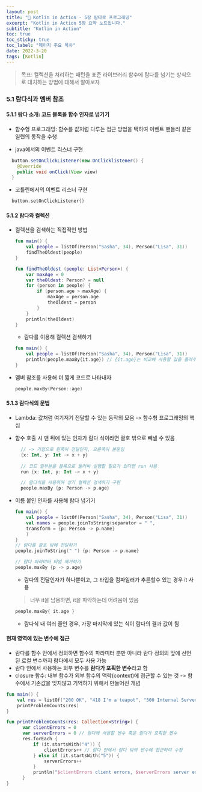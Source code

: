 ```yaml
---
layout: post
title: "📅 Kotlin in Action - 5장 람다로 프로그래밍"
excerpt: "Kotlin in Action 5장 요약 노트입니다."
subtitle: "Kotlin in Action"
toc: true
toc_sticky: true
toc_label: "페이지 주요 목차"
date: 2022-3-20
tags: [Kotlin]
---
```


>목표: 컬렉션을 처리하는 패턴을 표준 라이브러리 함수에 람다를 넘기는 방식으로 대치하는 방법에 대해서 알아보자

### 5.1 람다식과 멤버 참조

#### 5.1.1 람다 소개: 코드 블록을 함수 인자로 넘기기

 - 함수형 프로그래밍: 함수를 값처럼 다루는 접근 방법을 택하여 이벤트 핸들러 같은 일련의 동작을 수행
  
 - java에서의 이벤트 리스너 구현
  ```java
    button.setOnClickListener(new OnClicklistener() {
	  @Override
      public void onClick(View view)   
    }
  ```
  - 코틀린에서의 이벤트 리스너 구현 
  ```kotlin
    button.setOnClickListener{}
  ```
#### 5.1.2 람다와 컬렉션

  - 컬렉션을 검색하는 직접적인 방법

    ```kotlin
    fun main() {
        val people = listOf(Person("Sasha", 34), Person("Lisa", 31))
        findTheOldest(people)
    }
    
    fun findTheOldest (people: List<Person>) {
        var maxAge = 0
        var theOldest: Person? = null
        for (person in people) {
            if (person.age > maxAge) {
                maxAge = person.age
                theOldest = person
            }   
        }
        println(theOldest)
    }
    ```
  
    - 람다를 이용해 컬렉션 검색하기

    ```kotlin
    fun main() {
        val people = listOf(Person("Sasha", 34), Person("Lisa", 31))
        println(people.maxBy{it.age}) // {it.age}는 비교에 사용할 값을 돌려주는 함수 
    }
    ```

  - 멤버 참조를 사용해 더 짧게 코드로 나타내자

    ```kotlin
    people.maxBy(Person::age)
    ```

#### 5.1.3 람다식의 문법

  - Lambda: 값처럼 여기저기 전달할 수 있는 동작의 모음 -> 함수형 프로그래밍의 핵심
  - 함수 호출 시 맨 뒤에 있는 인자가 람다 식이라면 괄호 밖으로 빼낼 수 있음

    ```kotlin
      // -> 기점으로 왼쪽이 전달인자, 오른쪽이 본문임
      {x: Int, y: Int -> x + y}
      
      // 코드 일부분을 블록으로 둘러싸 실행할 필요가 있다면 run 사용
      run {x: Int, y: Int -> x + y}
    
      // 람다식을 사용하여 상기 컬렉션 검색하기 구현 
      people.maxBy {p: Person -> p.age}
    ```
    
  - 이름 붙인 인자를 사용해 람다 넘기기
    
    ```kotlin
    fun main() {
        val people = listOf(Person("Sasha", 34), Person("Lisa", 31))
        val names = people.joinToString(separator = " ",
        transform = {p: Person -> p.name}
        )     
    }
    // 람다를 괄호 밖에 전달하기 
    people.joinToString(" ") {p: Person -> p.name}
    
    // 람다 파라미터 타입 제거하기
    people.maxBy {p -> p.age}
    ```
  
    - 람다의 전달인자가 하나뿐이고, 그 타입을 컴파일러가 추론할수 있는 경우 it 사용 
    
    > 너무 it을 남용하면, it을 파악하는데 어려움이 있음
    
    ```kotlin
    people.maxBy{ it.age }
    ```
    - 람다식 내 여러 줄인 경우, 가장 마지막에 있는 식이 람다의 결과 값이 됨
  
#### 현재 영역에 있는 변수에 접근

  - 람다를 함수 안에서 정의하면 함수의 파라미터 뿐만 아니라 람다 정의의 앞에 선언된 로컬 변수까지 람다에서 모두 사용 가능
  - 람다 안에서 사용하는 외부 변수를 **람다가 포획한 변수**라고 함
  - closure 함수: 내부 함수가 외부 함수의 맥락(context)에 접근할 수 있는 것 -> 함수에서 기존값을 잊지않고 기억하기 위해서 만들어진 개념
   
  ```kotlin
  fun main() {
      val res = listOf("200 OK", "418 I'm a teapot", "500 Internal Server Error", "503 Service Unavailable")
      printProblemCounts(res)
  }

  fun printProblemCounts(res: Collection<String>) {
		var clientErrors = 0
		var serverErrors = 0 // 람다에 사용할 변수 혹은 람다가 포획한 변수
		res.forEach {
			if (it.startsWith("4")) {
				clientErrors++ // 람다 안에서 람다 밖의 변수에 접근하여 수정 
			} else if (it.startsWith("5")) {
				serverErrors++
			}
			println("$clientErrors client errors, $serverErrors server errors")
		}
  }
  ```